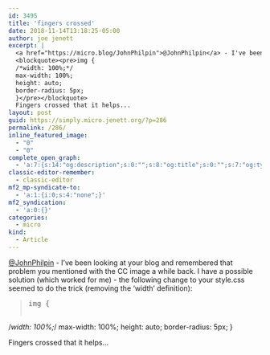 ```yaml
---
id: 3495
title: 'fingers crossed'
date: 2018-11-14T13:18:25-05:00
author: joe jenett
excerpt: |
  <a href="https://micro.blog/JohnPhilpin">@JohnPhilpin</a> - I've been looking at your blog and remembered that problem you mentioned with the CC image a while back. I have a possible solution (which worked for me) - the following change to your style.css seemed to do the trick (removing the 'width' definition):
  <blockquote><pre>img {
  /*width: 100%;*/
  max-width: 100%;
  height: auto;
  border-radius: 5px;
  }</pre></blockquote>
  Fingers crossed that it helps...
layout: post
guid: https://simply.micro.jenett.org/?p=286
permalink: /286/
inline_featured_image:
  - "0"
  - "0"
complete_open_graph:
  - 'a:7:{s:14:"og:description";s:0:"";s:8:"og:title";s:0:"";s:7:"og:type";s:0:"";s:12:"twitter:card";s:7:"summary";s:15:"twitter:creator";s:0:"";s:19:"twitter:description";s:0:"";s:8:"og:image";s:0:"";}'
classic-editor-remember:
  - classic-editor
mf2_mp-syndicate-to:
  - 'a:1:{i:0;s:4:"none";}'
mf2_syndication:
  - 'a:0:{}'
categories:
  - micro
kind:
  - Article
---
```

[@JohnPhilpin](https://micro.blog/JohnPhilpin) - I’ve been looking at your blog and remembered that problem you mentioned with the CC image a while back. I have a possible solution (which worked for me) - the following change to your style.css seemed to do the trick (removing the &#8216;width’ definition):

> <pre>img {
/*width: 100%;*/
max-width: 100%;
height: auto;
border-radius: 5px;
}</pre>

Fingers crossed that it helps...